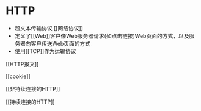 # HTTP


- 超文本传输协议
  [[网络协议]]
- 定义了[[Web]]客户像Web服务器请求(如点击链接)Web页面的方式，以及服务器向客户传送Web页面的方式
- 使用[[TCP]]作为运输协议

[[HTTP报文]]

[[cookie]]

[[非持续连接的HTTP]]

[[持续连接的HTTP]]
